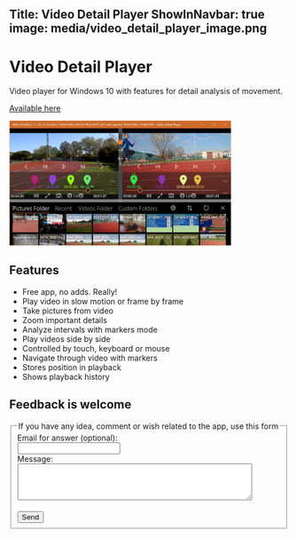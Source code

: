 Title: Video Detail Player
ShowInNavbar: true
image: media/video_detail_player_image.png
---

# Video Detail Player


Video player for Windows 10 with features for detail analysis of movement.

[Available here](https://www.microsoft.com/en-us/p/video-detail-player/9p34ghb2h88r)

<img src="media/all.png" alt="drawing" width="400"/>

## Features

- Free app, no adds. Really!
- Play video in slow motion or frame by frame
- Take pictures from video 
- Zoom important details 
- Analyze intervals with markers mode 
- Play videos side by side 
- Controlled by touch, keyboard or mouse
- Navigate through video with markers
- Stores position in playback 
- Shows playback history 

## Feedback is welcome

<form action="https://formspree.io/form_x_25082@tesar.tech" method="POST">
    <fieldset>
    <legend>If you have any idea, comment or wish related to the app, use this form</legend>
    Email for answer (optional):<br>
    <input type="email" name="mail" ><br>
    Message:<br>
    <textarea  rows="4" cols="50" name="message" > </textarea> <br><br>
    <input type="submit" value="Send">
  </fieldset>
</form>
